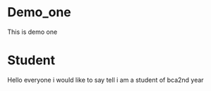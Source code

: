 # Demo_one
This is demo one 
# Student
Hello everyone i would like to say tell i am a student of bca2nd year
